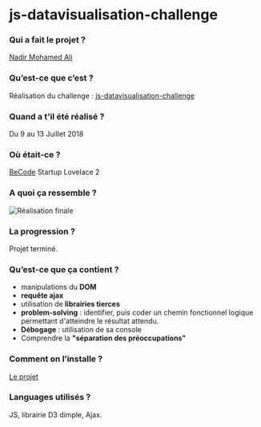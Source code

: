 # js-datavisualisation-challenge


### Qui a fait le projet ?  
[Nadir Mohamed Ali](https://github.com/medleew)

### Qu’est-ce que c’est ?  
Réalisation du challenge : [js-datavisualisation-challenge](https://github.com/becodeorg/lovelace-2/tree/master/Projects/javascript-challenge-solo)

### Quand a t'il été réalisé ?  
Du 9 au 13 Juillet 2018

### Où était-ce ?  
[BeCode](https://www.becode.org/) Startup Lovelace 2

### A quoi ça ressemble ?  
![Réalisation finale](/img/challenge.png)

### La progression ?  
Projet terminé.

### Qu’est-ce que ça contient ?  
* manipulations du **DOM**
* **requête ajax**
* utilisation de **librairies tierces**
* **problem-solving** : identifier, puis coder un chemin fonctionnel logique permettant d'atteindre le résultat attendu.
* **Débogage** : utilisation de sa console
* Comprendre la **"séparation des préoccupations"**

### Comment on l’installe ?  
[Le projet](https://medleew.github.io/js-datavisualisation-challenge/)

### Languages utilisés ?  
JS, librairie D3 dimple, Ajax.
